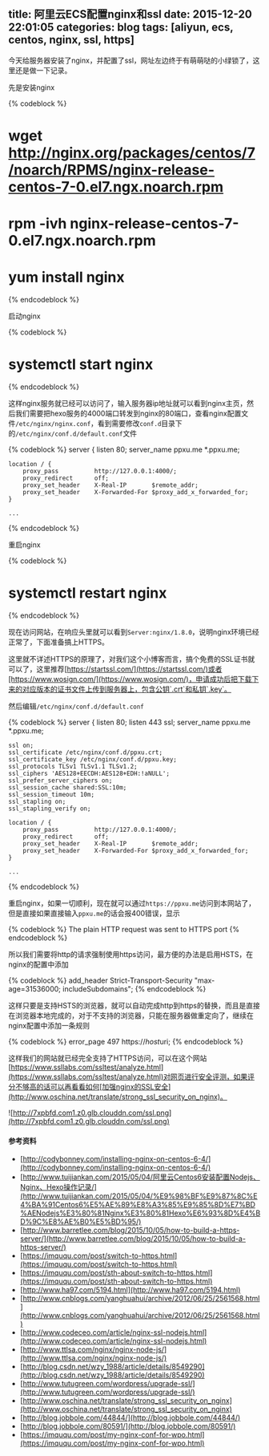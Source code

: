 title: 阿里云ECS配置nginx和ssl
date: 2015-12-20 22:01:05
categories: blog
tags: [aliyun, ecs, centos, nginx, ssl, https]
---
今天给服务器安装了nginx，并配置了ssl，网址左边终于有萌萌哒的小绿锁了，这里还是做一下记录。

<!--more-->

先是安装nginx

{% codeblock %}
# wget http://nginx.org/packages/centos/7/noarch/RPMS/nginx-release-centos-7-0.el7.ngx.noarch.rpm
# rpm -ivh nginx-release-centos-7-0.el7.ngx.noarch.rpm
# yum install nginx
{% endcodeblock %}

启动nginx

{% codeblock %}
# systemctl start nginx
{% endcodeblock %}

这样nginx服务就已经可以访问了，输入服务器ip地址就可以看到nginx主页，然后我们需要把hexo服务的4000端口转发到nginx的80端口，查看nginx配置文件`/etc/nginx/nginx.conf`，看到需要修改`conf.d`目录下的`/etc/nginx/conf.d/default.conf`文件

{% codeblock %}
server {
    listen       80;
    server_name  ppxu.me *.ppxu.me;

    location / {
        proxy_pass          http://127.0.0.1:4000/;
        proxy_redirect      off;
        proxy_set_header    X-Real-IP       $remote_addr;
        proxy_set_header    X-Forwarded-For $proxy_add_x_forwarded_for;
    }

    ...
{% endcodeblock %}

重启nginx

{% codeblock %}
# systemctl restart nginx
{% endcodeblock %}

现在访问网站，在响应头里就可以看到`Server:nginx/1.8.0`，说明nginx环境已经正常了，下面准备搞上HTTPS。

这里就不详述HTTPS的原理了，对我们这个小博客而言，搞个免费的SSL证书就可以了，这里推荐[https://startssl.com/](https://startssl.com/)或者[https://www.wosign.com/](https://www.wosign.com/)，申请成功后把下载下来的对应版本的证书文件上传到服务器上，包含公钥`.crt`和私钥`.key`。

然后编辑`/etc/nginx/conf.d/default.conf`

{% codeblock %}
server {
    listen       80;
    listen       443 ssl;
    server_name  ppxu.me *.ppxu.me;

    ssl on;
    ssl_certificate /etc/nginx/conf.d/ppxu.crt;
    ssl_certificate_key /etc/nginx/conf.d/ppxu.key;
    ssl_protocols TLSv1 TLSv1.1 TLSv1.2;
    ssl_ciphers 'AES128+EECDH:AES128+EDH:!aNULL';
    ssl_prefer_server_ciphers on;
    ssl_session_cache shared:SSL:10m;
    ssl_session_timeout 10m;
    ssl_stapling on;
    ssl_stapling_verify on;

    location / {
        proxy_pass          http://127.0.0.1:4000/;
        proxy_redirect      off;
        proxy_set_header    X-Real-IP       $remote_addr;
        proxy_set_header    X-Forwarded-For $proxy_add_x_forwarded_for;
    }

    ...
{% endcodeblock %}

重启nginx，如果一切顺利，现在就可以通过`https://ppxu.me`访问到本网站了，但是直接如果直接输入`ppxu.me`的话会报400错误，显示

{% codeblock %}
The plain HTTP request was sent to HTTPS port
{% endcodeblock %}

所以我们需要将http的请求强制使用https访问，最方便的办法是启用HSTS，在nginx的配置中添加

{% codeblock %}
add_header Strict-Transport-Security "max-age=31536000; includeSubdomains";
{% endcodeblock %}

这样只要是支持HSTS的浏览器，就可以自动完成http到https的替换，而且是直接在浏览器本地完成的，对于不支持的浏览器，只能在服务器做重定向了，继续在nginx配置中添加一条规则

{% codeblock %}
error_page 497  https://$host$uri;
{% endcodeblock %}

这样我们的网站就已经完全支持了HTTPS访问，可以在这个网站[https://www.ssllabs.com/ssltest/analyze.html](https://www.ssllabs.com/ssltest/analyze.html)对网页进行安全评测，如果评分不够高的话可以再看看如何[加强nginx的SSL安全](http://www.oschina.net/translate/strong_ssl_security_on_nginx)。

![http://7xpbfd.com1.z0.glb.clouddn.com/ssl.png](http://7xpbfd.com1.z0.glb.clouddn.com/ssl.png)

#### 参考资料

* [http://codybonney.com/installing-nginx-on-centos-6-4/](http://codybonney.com/installing-nginx-on-centos-6-4/)
* [http://www.tuijiankan.com/2015/05/04/阿里云Centos6安装配置Nodejs、Nginx、Hexo操作记录/](http://www.tuijiankan.com/2015/05/04/%E9%98%BF%E9%87%8C%E4%BA%91Centos6%E5%AE%89%E8%A3%85%E9%85%8D%E7%BD%AENodejs%E3%80%81Nginx%E3%80%81Hexo%E6%93%8D%E4%BD%9C%E8%AE%B0%E5%BD%95/)
* [http://www.barretlee.com/blog/2015/10/05/how-to-build-a-https-server/](http://www.barretlee.com/blog/2015/10/05/how-to-build-a-https-server/)
* [https://imququ.com/post/switch-to-https.html](https://imququ.com/post/switch-to-https.html)
* [https://imququ.com/post/sth-about-switch-to-https.html](https://imququ.com/post/sth-about-switch-to-https.html)
* [http://www.ha97.com/5194.html](http://www.ha97.com/5194.html)
* [http://www.cnblogs.com/yanghuahui/archive/2012/06/25/2561568.html](http://www.cnblogs.com/yanghuahui/archive/2012/06/25/2561568.html)
* [http://www.codeceo.com/article/nginx-ssl-nodejs.html](http://www.codeceo.com/article/nginx-ssl-nodejs.html)
* [http://www.ttlsa.com/nginx/nginx-node-js/](http://www.ttlsa.com/nginx/nginx-node-js/)
* [http://blog.csdn.net/wzy_1988/article/details/8549290](http://blog.csdn.net/wzy_1988/article/details/8549290)
* [http://www.tutugreen.com/wordpress/upgrade-ssl/](http://www.tutugreen.com/wordpress/upgrade-ssl/)
* [http://www.oschina.net/translate/strong_ssl_security_on_nginx](http://www.oschina.net/translate/strong_ssl_security_on_nginx)
* [http://blog.jobbole.com/44844/](http://blog.jobbole.com/44844/)
* [http://blog.jobbole.com/80591/](http://blog.jobbole.com/80591/)
* [https://imququ.com/post/my-nginx-conf-for-wpo.html](https://imququ.com/post/my-nginx-conf-for-wpo.html)
